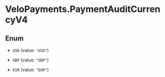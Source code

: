 # VeloPayments.PaymentAuditCurrencyV4

## Enum


* `USD` (value: `"USD"`)

* `GBP` (value: `"GBP"`)

* `EUR` (value: `"EUR"`)


